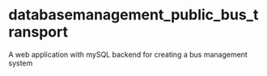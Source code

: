 # databasemanagement_public_bus_transport
A web application with mySQL backend for creating a bus management system
